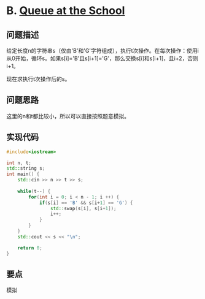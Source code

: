 # B. [Queue at the School](https://codeforces.com/problemset/problem/266/B)

## 问题描述

给定长度n的字符串s（仅由'B'和'G'字符组成），执行t次操作。在每次操作：使用i从0开始，循环s。如果s[i]='B'且s[i+1]='G'，那么交换s[i]和s[i+1]，且i+2，否则i+1。



现在求执行t次操作后的s。



## 问题思路

这里的n和t都比较小，所以可以直接按照题意模拟。



## 实现代码

```c++
#include<iostream>

int n, t;
std::string s;
int main() {
	std::cin >> n >> t >> s;
	
	while(t--) {
		for(int i = 0; i < n - 1; i ++) {
			if(s[i] == 'B' && s[i+1] == 'G') {
				std::swap(s[i], s[i+1]);
				i++;
			}
		}
	}	
	std::cout << s << "\n";

	return 0;
}
```



## 要点

模拟

